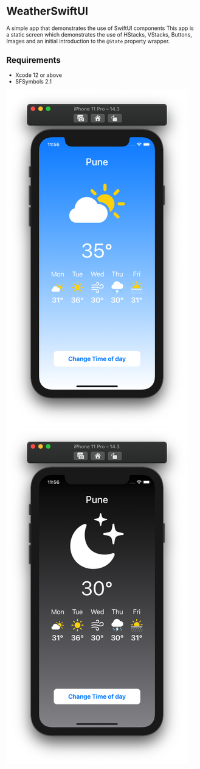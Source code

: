# WeatherSwiftUI
A simple app that demonstrates the use of SwiftUI components
This app is a static screen which demonstrates the use of HStacks, VStacks, Buttons, Images
and an initial introduction to the `@State` property wrapper.

## Requirements
- Xcode 12 or above
- SFSymbols 2.1

![alt text](weather_day.png) ![alt text](weather_night.png)
